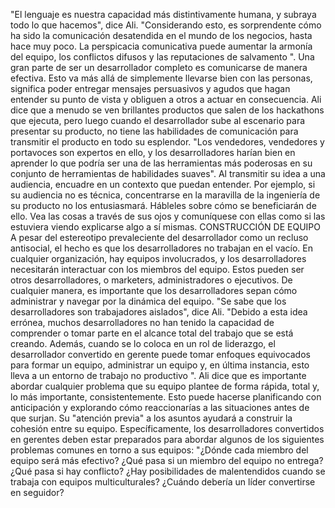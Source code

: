 "El lenguaje es nuestra capacidad más distintivamente humana, y subraya todo lo que hacemos", dice Ali. "Considerando esto, es sorprendente cómo ha sido la comunicación desatendida en el mundo de los negocios, hasta hace muy poco. La perspicacia comunicativa puede aumentar la armonía del equipo, los conflictos difusos y las reputaciones de salvamento ".
Una gran parte de ser un desarrollador completo es comunicarse de manera efectiva. Esto va más allá de simplemente llevarse bien con las personas, significa poder entregar mensajes persuasivos y agudos que hagan entender su punto de vista y obliguen a otros a actuar en consecuencia.
Ali dice que a menudo se ven brillantes productos que salen de los hackathons que ejecuta, pero luego cuando el desarrollador sube al escenario para presentar su producto, no tiene las habilidades de comunicación para transmitir el producto en todo su esplendor.
"Los vendedores, vendedores y portavoces son expertos en ello, y los desarrolladores harían bien en aprender lo que podría ser una de las herramientas más poderosas en su conjunto de herramientas de habilidades suaves".
Al transmitir su idea a una audiencia, encuadre en un contexto que puedan entender. Por ejemplo, si su audiencia no es técnica, concentrarse en la maravilla de la ingeniería de su producto no los entusiasmará. Hábleles sobre cómo se beneficiarán de ello. Vea las cosas a través de sus ojos y comuníquese con ellas como si las estuviera viendo explicarse algo a sí mismas.
CONSTRUCCIÓN DE EQUIPO
A pesar del estereotipo prevaleciente del desarrollador como un recluso antisocial, el hecho es que los desarrolladores no trabajan en el vacío. En cualquier organización, hay equipos involucrados, y los desarrolladores necesitarán interactuar con los miembros del equipo. Estos pueden ser otros desarrolladores, o marketers, administradores o ejecutivos. De cualquier manera, es importante que los desarrolladores sepan cómo administrar y navegar por la dinámica del equipo.
"Se sabe que los desarrolladores son trabajadores aislados", dice Ali. "Debido a esta idea errónea, muchos desarrolladores no han tenido la capacidad de comprender o tomar parte en el alcance total del trabajo que se está creando. Además, cuando se lo coloca en un rol de liderazgo, el desarrollador convertido en gerente puede tomar enfoques equivocados para formar un equipo, administrar un equipo y, en última instancia, esto lleva a un entorno de trabajo no productivo ".
Ali dice que es importante abordar cualquier problema que su equipo plantee de forma rápida, total y, lo más importante, consistentemente. Esto puede hacerse planificando con anticipación y explorando cómo reaccionarías a las situaciones antes de que surjan. Su "atención previa" a los asuntos ayudará a construir la cohesión entre su equipo. Específicamente, los desarrolladores convertidos en gerentes deben estar preparados para abordar algunos de los siguientes problemas comunes en torno a sus equipos:
"¿Dónde cada miembro del equipo será más efectivo? ¿Qué pasa si un miembro del equipo no entrega? ¿Qué pasa si hay conflicto? ¿Hay posibilidades de malentendidos cuando se trabaja con equipos multiculturales? ¿Cuándo debería un líder convertirse en seguidor?
